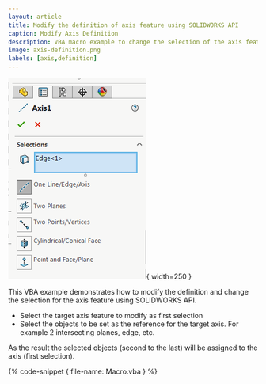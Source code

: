 ```yaml
---
layout: article
title: Modify the definition of axis feature using SOLIDWORKS API
caption: Modify Axis Definition
description: VBA macro example to change the selection of the axis feature using SOLIDWORKS API
image: axis-definition.png
labels: [axis,definition]
---
```

![Axis property manager page](axis-definition.png){ width=250 }

This VBA example demonstrates how to modify the definition and change the selection for the axis feature using SOLIDWORKS API.

* Select the target axis feature to modify as first selection
* Select the objects to be set as the reference for the target axis. For example 2 intersecting planes, edge, etc.

As the result the selected objects (second to the last) will be assigned to the axis (first selection).

{% code-snippet { file-name: Macro.vba } %}
